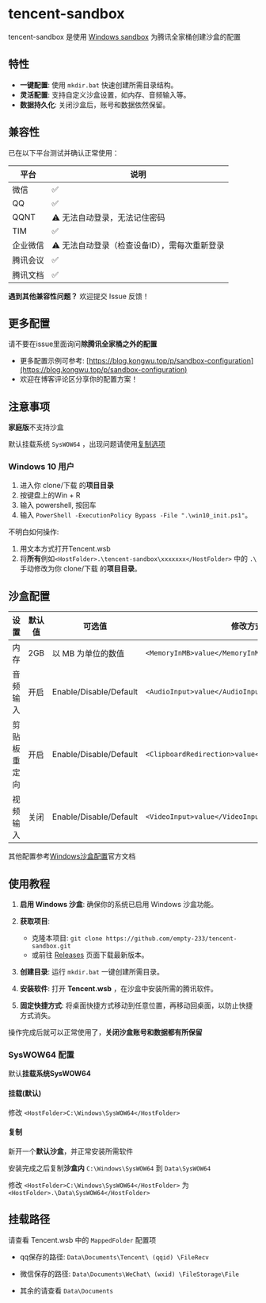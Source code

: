 # tencent-sandbox

tencent-sandbox 是使用 [Windows sandbox](https://learn.microsoft.com/zh-cn/windows/security/application-security/application-isolation/windows-sandbox/windows-sandbox-overview) 为腾讯全家桶创建沙盒的配置

## 特性

* **一键配置**: 使用 `mkdir.bat` 快速创建所需目录结构。
* **灵活配置**: 支持自定义沙盒设置，如内存、音频输入等。
* **数据持久化**: 关闭沙盒后，账号和数据依然保留。

## 兼容性

已在以下平台测试并确认正常使用：

| 平台 | 说明 |
|---|---|
| 微信 | ✅ |
| QQ | ✅ |
| QQNT | ⚠️ 无法自动登录，无法记住密码 |
| TIM | ✅ |
| 企业微信 | ⚠️ 无法自动登录（检查设备ID），需每次重新登录 |
| 腾讯会议 | ✅ |
| 腾讯文档 | ✅ |

**遇到其他兼容性问题？** 欢迎提交 Issue 反馈！

## 更多配置

请不要在issue里面询问**除腾讯全家桶之外的配置**

* 更多配置示例可参考: [https://blog.kongwu.top/p/sandbox-configuration](https://blog.kongwu.top/p/sandbox-configuration)
* 欢迎在博客评论区分享你的配置方案！

## 注意事项

**家庭版**不支持沙盒

默认挂载系统 `SysWOW64` ，出现问题请使用[复制选项](#复制)

### **Windows 10 用户**

1. 进入你 clone/下载 的**项目目录**
2. 按键盘上的Win + R
3. 输入 powershell, 按回车
4. 输入 `PowerShell -ExecutionPolicy Bypass -File ".\win10_init.ps1"`。  

不明白如何操作:

1. 用文本方式打开Tencent.wsb
2. 将**所有**例如`<HostFolder>.\tencent-sandbox\xxxxxxx</HostFolder>` 中的 `.\` 手动修改为你 clone/下载 的**项目目录**。

## 沙盒配置

| 设置 | 默认值 | 可选值 | 修改方式 |
|---|---|---|---|
| 内存 | 2GB | 以 MB 为单位的数值 | `<MemoryInMB>value</MemoryInMB>` |
| 音频输入 | 开启 | Enable/Disable/Default | `<AudioInput>value</AudioInput>` |
| 剪贴板重定向 | 开启 | Enable/Disable/Default | `<ClipboardRedirection>value</ClipboardRedirection>` |
| 视频输入 | 关闭 | Enable/Disable/Default | `<VideoInput>value</VideoInput>` |

其他配置参考[Windows沙盒配置](https://learn.microsoft.com/zh-cn/windows/security/application-security/application-isolation/windows-sandbox/windows-sandbox-configure-using-wsb-file)官方文档

## 使用教程

1. **启用 Windows 沙盒**: 确保你的系统已启用 Windows 沙盒功能。
2. **获取项目**:
    * 克隆本项目: `git clone https://github.com/empty-233/tencent-sandbox.git`
    * 或前往 [Releases](https://github.com/empty-233/tencent-sandbox/releases) 页面下载最新版本。

3. **创建目录**: 运行 `mkdir.bat` 一键创建所需目录。

4. **安装软件**: 打开 **Tencent.wsb** ，在沙盒中安装所需的腾讯软件。

5. **固定快捷方式**: 将桌面快捷方式移动到任意位置，再移动回桌面，以防止快捷方式消失。

操作完成后就可以正常使用了，**关闭沙盒账号和数据都有所保留**

### SysWOW64 配置

默认**挂载系统SysWOW64**

#### 挂载(默认)

修改 `<HostFolder>C:\Windows\SysWOW64</HostFolder>`

#### 复制

新开一个**默认沙盒**，并正常安装所需软件

安装完成之后复制**沙盒内** `C:\Windows\SysWOW64` 到 `Data\SysWOW64`

修改 `<HostFolder>C:\Windows\SysWOW64</HostFolder>` 为 `<HostFolder>.\Data\SysWOW64</HostFolder>`

## 挂载路径

请查看 Tencent.wsb 中的 `MappedFolder` 配置项

* qq保存的路径: `Data\Documents\Tencent\ (qqid) \FileRecv`

* 微信保存的路径: `Data\Documents\WeChat\ (wxid) \FileStorage\File`

* 其余的请查看 `Data\Documents`
